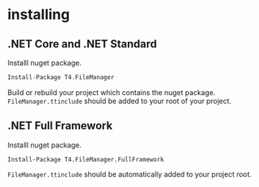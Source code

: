 # installing

## .NET Core and .NET Standard

Installl nuget package.

```c
Install-Package T4.FileManager
```

Build or rebuild your project which contains the nuget package. `FileManager.ttinclude`  should be added to your root of your project.

## .NET Full Framework

Installl nuget package.

```
Install-Package T4.FileManager.FullFramework
```

`FileManager.ttinclude` should be automatically added to your project root.